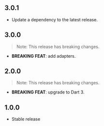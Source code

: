 ## 3.0.1

 - Update a dependency to the latest release.

## 3.0.0

> Note: This release has breaking changes.

 - **BREAKING** **FEAT**: add adapters.

## 2.0.0

> Note: This release has breaking changes.

 - **BREAKING** **FEAT**: upgrade to Dart 3.

## 1.0.0

 - Stable release

